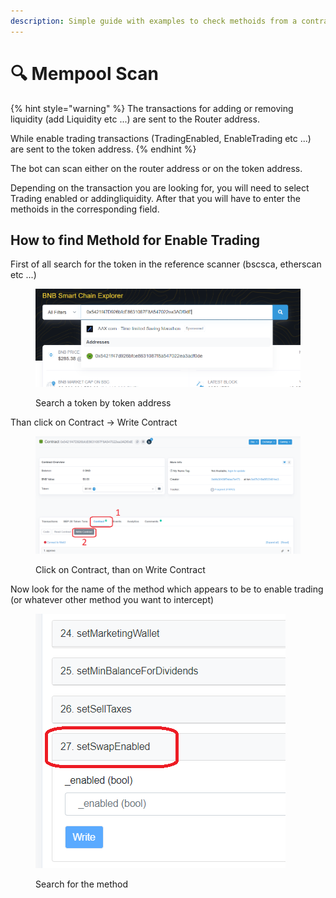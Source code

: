 ```yaml
---
description: Simple guide with examples to check methoids from a contract
---
```


# 🔍 Mempool Scan

{% hint style="warning" %}
The transactions for adding or removing liquidity (add Liquidity etc ...) are sent to the Router address.&#x20;

While enable trading transactions (TradingEnabled, EnableTrading etc ...) are sent to the token address.
{% endhint %}

The bot can scan either on the router address or on the token address.

Depending on the transaction you are looking for, you will need to select Trading enabled or addingliquidity. After that you will have to enter the methoids in the corresponding field.

## How to find MethoId for Enable Trading

First of all search for the token in the reference scanner (bscsca, etherscan etc ...)

<figure><img src="../.gitbook/assets/bscscan insert address.png" alt=""><figcaption><p>Search a token by token address</p></figcaption></figure>

Than click on Contract -> Write Contract

<figure><img src="../.gitbook/assets/click on contract.png" alt=""><figcaption><p>Click on Contract, than on Write Contract</p></figcaption></figure>

Now look for the name of the method which appears to be to enable trading (or whatever other method you want to intercept)

<figure><img src="../.gitbook/assets/check functions names.png" alt=""><figcaption><p>Search for the method</p></figcaption></figure>
